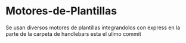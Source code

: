 # Motores-de-Plantillas
Se usan diversos motores de plantillas integrandolos con express
en la parte de la carpeta de handlebars esta el ulimo commit
